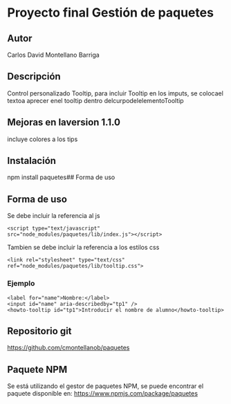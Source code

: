 # Proyecto final Gestión de paquetes
## Autor
Carlos David Montellano Barriga
## Descripción
Control personalizado Tooltip, para incluir Tooltip en los imputs,
se colocael textoa aprecer enel tooltip dentro delcurpodelelementoTooltip

## Mejoras en laversion 1.1.0
incluye colores a los tips

## Instalación
npm install paquetes## Forma de uso 

## Forma de uso

Se debe incluir la referencia al js

    <script type="text/javascript" src="node_modules/paquetes/lib/index.js"></script>

Tambien se debe incluir la referencia a los estilos css

    <link rel="stylesheet" type="text/css"    ref="node_modules/paquetes/lib/tooltip.css">

### Ejemplo

    <label for="name">Nombre:</label>
    <input id="name" aria-describedby="tp1" />
    <howto-tooltip id="tp1">Introducir el nombre de alumno</howto-tooltip>

## Repositorio git
https://github.com/cmontellanob/paquetes

## Paquete NPM
Se está utilizando el gestor de paquetes NPM, se puede encontrar el paquete disponible en:
https://www.npmjs.com/package/paquetes
